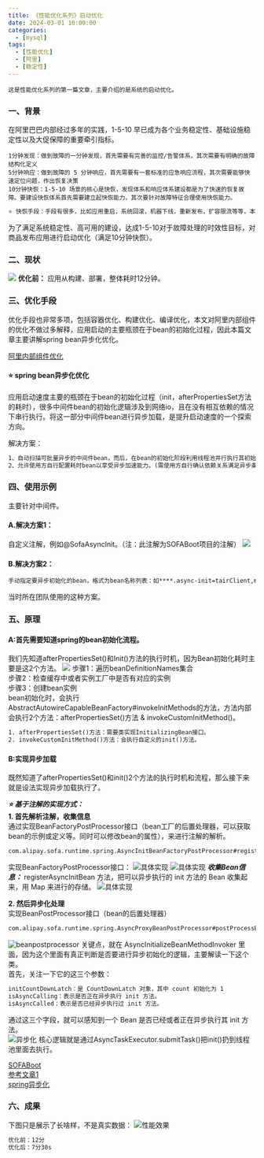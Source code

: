 ```yaml
---
title: 《性能优化系列》启动优化
date: 2024-03-01 10:00:00
categories:
  - [mysql]
tags:
  - [性能优化]
  - [阿里]
  - [稳定性]
---
```


    这是性能优化系列的第一篇文章，主要介绍的是系统的启动优化。

### 一、背景
在阿里巴巴内部经过多年的实践，1-5-10 早已成为各个业务稳定性、基础设施稳定性以及大促保障的重要牵引指标。
    
    1分钟发现：做到故障的一分钟发现，首先需要有完善的监控/告警体系，其次需要有明确的故障结构化定义
    5分钟响应：做到故障的 5 分钟响应，首先需要有一套标准的应急响应流程，其次需要能够快速定位问题，作出恢复决策
    10分钟快恢：1-5-10 场景的核心是快恢，发现体系和响应体系建设都是为了快速的恢复故障。要建设快恢体系首先需要建立起快恢能力，其次要针对故障特征合理使用快恢能力。
```dtd
⭐️ 快恢手段：手段有很多，比如应用重启，系统回滚，机器下线，重新发布，扩容限流等等，本篇文章主要介绍应用重启。
```
为了满足系统稳定性、高可用的建设，达成1-5-10对于故障处理的时效性目标，对商品发布应用进行启动优化（满足10分钟快恢）。

<!-- more -->

### 二、现状
![](2024-03-01-性能优化-启动优化/编译发布流程图.png)
**优化前：** 应用从构建、部署，整体耗时12分钟。

### 三、优化手段
优化手段也非常多项，包括容器优化、构建优化、编译优化，本文对阿里内部组件的优化不做过多解释，应用启动的主要瓶颈在于bean的初始化过程，因此本篇文章主要讲解spring bean异步化优化。

[阿里内部组件优化](https://markdown.com.cn/basic-syntax/links.html "阿里内部组件优化")

#### ⭐️ spring bean异步化优化
应用启动速度主要的瓶颈在于bean的初始化过程（init，afterPropertiesSet方法的耗时），很多中间件bean的初始化逻辑涉及到网络io，且在没有相互依赖的情况下串行执行。将这一部分中间件bean进行异步加载，是提升启动速度的一个探索方向。

解决方案：   
```dtd
1、自动扫描可批量异步的中间件bean，而后，在bean的初始化阶段利用线程池并行执行其初始化逻辑。  
2、允许使用方自行配置耗时bean以享受异步加速能力。(需使用方自行确认依赖关系满足异步条件)
```

### 四、使用示例
主要针对中间件。
#### A.解决方案1：  
自定义注解，例如@SofaAsyncInit。（注：此注解为SOFABoot项目的注解）
![](2024-03-01-性能优化-启动优化/启动加速-自动扫描异步类.png)

#### B.解决方案2：
```dtd
手动指定要异步初始化的bean，格式为bean名称列表：如****.async-init=tairClient,mqclient。
```
当时所在团队使用的这种方案。

### 五、原理
#### A:首先需要知道spring的bean初始化流程。
我们先知道afterPropertiesSet()和Init()方法的执行时机，因为Bean初始化耗时主要是这2个方法。
![](2024-03-01-性能优化-启动优化/spring实例初始化流程.png)
步骤1：遍历beanDefinitionNames集合     
步骤2：检查缓存中或者实例工厂中是否有对应的实例    
步骤3：创建bean实例    
    bean初始化时，会执行AbstractAutowireCapableBeanFactory#invokeInitMethods的方法，方法内部会执行2个方法：afterPropertiesSet()方法 & invokeCustomInitMethod()。
```dtd
1. afterPropertiesSet()方法：需要类实现InitializingBean接口。
2. invokeCustomInitMethod()方法：会执行自定义的init()方法。
```
#### B:实现异步加载
既然知道了afterPropertiesSet()和init()2个方法的执行时机和流程，那么接下来就是设法实现异步加载执行了。

***⭐️ 基于注解的实现方式：***    
**1. 首先解析注解，收集信息**    
通过实现BeanFactoryPostProcessor接口（bean工厂的后置处理器，可以获取bean的示例或定义等。同时可以修改bean的属性），来进行注解的解析。
```dtd
com.alipay.sofa.runtime.spring.AsyncInitBeanFactoryPostProcessor#registerAsyncInitBean
```
实现BeanFactoryPostProcessor接口：
![具体实现](2024-03-01-性能优化-启动优化/注解解析.png)
![具体实现](2024-03-01-性能优化-启动优化/AsyncInitBeanFactoryPostProcessor-registerAsyncInitBean.png)
***收集Bean信息：***
registerAsyncInitBean 方法，把可以异步执行的 init 方法的 Bean 收集起来，用 Map 来进行的存储。
![具体实现](2024-03-01-性能优化-启动优化/registerAsyncInitBean具体实现.png)

**2. 然后异步化处理**  
实现BeanPostProcessor接口（bean的后置处理器）
```dtd
com.alipay.sofa.runtime.spring.AsyncProxyBeanPostProcessor#postProcessBeforeInitialization
```
![beanpostprocessor](2024-03-01-性能优化-启动优化/beanpostprocessor.png)
关键点，就在 AsyncInitializeBeanMethodInvoker 里面，因为这个里面有真正判断是否要进行异步初始化的逻辑，主要解读一下这个类。  
首先，关注一下它的这三个参数：
```dtd
initCountDownLatch：是 CountDownLatch 对象，其中 count 初始化为 1
isAsyncCalling：表示是否正在异步执行 init 方法。
isAsyncCalled：表示是否已经异步执行过 init 方法。
```
通过这三个字段，就可以感知到一个 Bean 是否已经或者正在异步执行其 init 方法。    
![异步化](2024-03-01-性能优化-启动优化/异步化.png)
核心逻辑就是通过AsyncTaskExecutor.submitTask()把init()扔到线程池里面去执行。

[SOFABoot](https://www.cnblogs.com/thisiswhy/p/17457499.html,"SOFABoot")    
[参考文章1](https://developer.aliyun.com/article/1239199, "Bean异步初始化，让你的应用启动飞起来")   
[spring异步化](https://mp.weixin.qq.com/s/-qzXuiE7fcGS7JXxFbu6jg?poc_token=HHhxD2ejr-ur6eD3TaHJ2lUVP5m4UbF5awelDrdo, "")

### 六、成果
下图只是展示了长啥样，不是真实数据：
![性能效果](2024-03-01-性能优化-启动优化/性能效果.png)
```dtd
优化前：12分    
优化后：7分30s
```